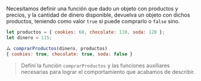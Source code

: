 Necesitamos definir una función que dado un objeto con productos y precios, y la cantidad de dinero disponible, devuelva un objeto con dichos productos, teniendo como valor `true` si puede comprarlo o `false` sino.

```javascript
let productos = { cookies: 60, chocolate: 110, soda: 120 };
let dinero = 115;

ム comprarProductos(dinero, productos)
{ cookies: true, chocolate: true, soda: false }
```
> Definí la función `comprarProductos` y las funciones auxiliares necesarias para lograr el comportamiento que acabamos de describir.